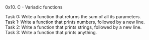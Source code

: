 0x10. C - Variadic functions

Task 0: Write a function that returns the sum of all its parameters.  
Task 1: Write a function that prints numbers, followed by a new line.  
Task 2: Write a function that prints strings, followed by a new line.  
Task 3: Write a function that prints anything.  
